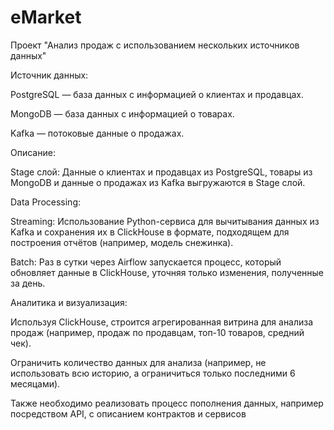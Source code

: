 # eMarket

Проект "Анализ продаж с использованием нескольких источников данных"

Источник данных:

PostgreSQL — база данных с информацией о клиентах и продавцах.

MongoDB — база данных с информацией о товарах.

Kafka — потоковые данные о продажах.

Описание:

Stage слой: Данные о клиентах и продавцах из PostgreSQL, товары из MongoDB и данные о продажах из Kafka выгружаются в Stage слой.

Data Processing:

Streaming: Использование Python-сервиса для вычитывания данных из Kafka и сохранения их в ClickHouse в формате, подходящем для построения отчётов (например, модель снежинка).

Batch: Раз в сутки через Airflow запускается процесс, который обновляет данные в ClickHouse, уточняя только изменения, полученные за день.

Аналитика и визуализация: 

Используя ClickHouse, строится агрегированная витрина для анализа продаж (например, продаж по продавцам, топ-10 товаров, средний чек).

Ограничить количество данных для анализа (например, не использовать всю историю, а ограничиться только последними 6 месяцами).

Также необходимо реализовать процесс пополнения данных, например посредством API, с описанием контрактов  и сервисов